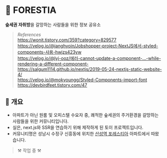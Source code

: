 # 🌳 FORESTIA

**숲세권 자취방**을 갈망하는 사람들을 위한 정보 공유소

> _References_ <br> https://wonit.tistory.com/359?category=829577 <br> https://velog.io/@janghyoin/Jobshopper-project-NextJS에서-styled-components-사용-hwjzs423yw <br> https://velog.io/@lyj-ooz/에러-cannot-update-a-component-...-while-rendering-a-different-component- <br> https://salgum1114.github.io/nextjs/2019-05-24-nextjs-static-website-4/ <br> https://velog.io/@mokyoungg/Styled-Components-import-font <br> https://devbirdfeet.tistory.com/47

## 📃 개요

- 아파트가 아닌 원룸 및 오피스텔 수요자 중, 쾌적한 숲세권의 주거환경을 갈망하는 사람들을 위한 커뮤니티입니다.
- 실은, next.js와 SSR을 연습하기 위해 제작하게 된 토이 프로젝트입니다.
- 커뮤니티명은 성남시 수정구 신흥동에 위치한 <a href="https://www.lottecastle.co.kr/APT/AT00212/main/index.do">산성역 포레스티아</a> 아파트에서 따왔습니다.

> ⚒ 작업 중 ⚒

